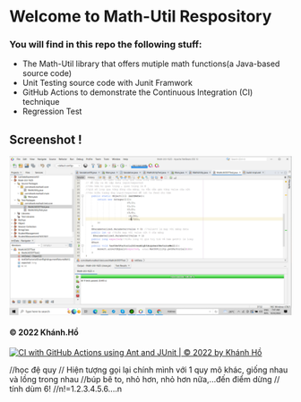 # Welcome to Math-Util Respository
### You will find in this repo the following stuff:
* The Math-Util library that offers mutiple math functions(a 
Java-based source code)
* Unit Testing source code with Junit Framwork
* GitHub Actions to demonstrate the Continuous Integration (CI) technique
* Regression Test

## Screenshot !
![DDT & TDD with Junit](https://github.com/KhanhHoNgoQuoc/math-util-1625/blob/main/images/junit.png)
#### © 2022 Khánh.Hồ

[![CI with GitHub Actions using Ant and JUnit | © 2022 by Khánh Hồ](https://github.com/KhanhHoNgoQuoc/math-util-1625/actions/workflows/ci-junit.yml/badge.svg)](https://github.com/KhanhHoNgoQuoc/math-util-1625/actions/workflows/ci-junit.yml)

//học đệ quy 
// Hiện tượng gọi lại chính mình với 1 quy mô khác, giống nhau và lồng trong nhau
//búp bê to, nhỏ hơn, nhỏ hơn nữa,...đến điểm dừng
// tính dùm 6!
//n!=1.2.3.4.5.6....n
